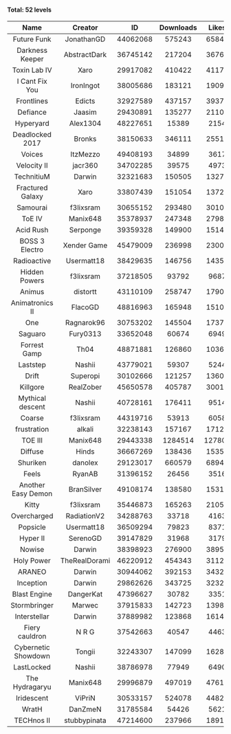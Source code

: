 #### Total: 52 levels

| Name | Creator | ID | Downloads | Likes |
|:---:|:---:|:---:|:---:|:---:|
| Future Funk | JonathanGD | 44062068 | 575243 | 65842
| Darkness Keeper | AbstractDark | 36745142 | 217204 | 36766
| Toxin Lab IV | Xaro | 29917082 | 410422 | 41179
| I Cant Fix You | IronIngot | 38005686 | 183121 | 19094
| Frontlines | Edicts | 32927589 | 437157 | 39370
| Defiance | Jaasim | 29430891 | 135277 | 21100
| Hyperyard | Alex1304 | 48227651 | 15389 | 2154
| Deadlocked 2017 | Bronks | 38150633 | 346111 | 25516
| Voices | ItzMezzo | 49408193 | 34899 | 3617
| Velocity II | jacr360 | 34702285 | 39575 | 4973
| TechnitiuM | Darwin | 32321683 | 150505 | 13275
| Fractured Galaxy  | Xaro | 33807439 | 151054 | 13728
| Samourai | f3lixsram | 30655152 | 293480 | 30100
| ToE IV  | Manix648 | 35378937 | 247348 | 27983
| Acid Rush | Serponge | 39359328 | 149900 | 15140
| BOSS 3 Electro | Xender Game | 45479009 | 236998 | 23005
| Radioactive | Usermatt18 | 38429635 | 146756 | 14355
| Hidden Powers | f3lixsram | 37218505 | 93792 | 9687
| Animus | distortt | 43110109 | 258747 | 17904
| Animatronics II | FlacoGD | 48816963 | 165948 | 15108
| One | Ragnarok96 | 30753202 | 145504 | 17377
| Saguaro | Fury0313 | 33652048 | 60674 | 6949
| Forrest Gamp | Th04 | 48871881 | 126860 | 10369
| Laststep | Nashii | 43779021 | 59307 | 5244
| Drift | Superopi | 30102666 | 121257 | 13608
| Killgore | RealZober | 45650578 | 405787 | 30013
| Mythical descent | Nashii | 40728161 | 176411 | 9514
| Coarse | f3lixsram | 44319716 | 53913 | 6058
| frustration | alkali | 32238143 | 157167 | 17129
| TOE III | Manix648 | 29443338 | 1284514 | 127802
| Diffuse | Hinds | 36667269 | 138436 | 15353
| Shuriken | danolex | 29123017 | 660579 | 68943
| Feels | RyanAB | 31396152 | 26456 | 3516
| Another Easy Demon | BranSilver | 49108174 | 138580 | 15319
| Kitty | f3lixsram | 35446873 | 165263 | 21054
| Overcharged | RadiationV2 | 34288763 | 33718 | 4163
| Popsicle | Usermatt18 | 36509294 | 79823 | 8371
| Hyper II | SerenoGD | 39147829 | 31968 | 3179
| Nowise | Darwin | 38398923 | 276900 | 38956
| Holy Power | TheRealDorami | 46220912 | 454343 | 31129
| ARANEO | Darwin | 30944062 | 392153 | 34328
| Inception | Darwin | 29862626 | 343725 | 32323
| Blast Engine | DangerKat | 47396627 | 30782 | 3351
| Stormbringer | Marwec | 37915833 | 142723 | 13981
| Interstellar | Darwin | 37889982 | 123868 | 16142
| Fiery cauldron | N R G | 37542663 | 40547 | 4463
| Cybernetic Showdown  | Tongii | 32243307 | 147099 | 16283
| LastLocked | Nashii | 38786978 | 77949 | 6490
| The Hydragaryu | Manix648 | 29996879 | 497019 | 47612
| Iridescent | ViPriN | 30533157 | 524078 | 44821
| WratH | DanZmeN | 31785584 | 54426 | 5621
| TECHnos II | stubbypinata | 47214600 | 237966 | 18910
